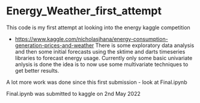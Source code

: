 # Energy_Weather_first_attempt
This code is my first attempt at looking into the energy kaggle competition 
- https://www.kaggle.com/nicholasjhana/energy-consumption-generation-prices-and-weather
There is some exploratory data analysis and then some initial forecasts using the sktime and darts 
timeseries libraries to forecast energy usage. Currently only some basic univariate anlysis is done
the idea is to now use some multivariate techniques to get better results. 

A lot more work was done since this first submission - look at Final.ipynb

Final.ipynb was submitted to kaggle on 2nd May 2022
